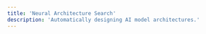 ```yaml
---
title: 'Neural Architecture Search'
description: 'Automatically designing AI model architectures.'
---
```

